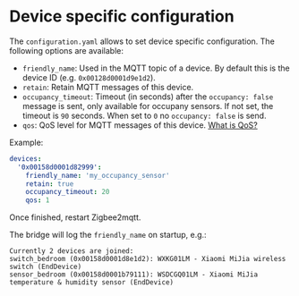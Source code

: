 # Device specific configuration
The `configuration.yaml` allows to set device specific configuration. The following options are available:
* `friendly_name`: Used in the MQTT topic of a device. By default this is the device ID (e.g. `0x00128d0001d9e1d2`).
* `retain`: Retain MQTT messages of this device.
* `occupancy_timeout`: Timeout (in seconds) after the `occupancy: false` message is sent, only available for occupany sensors. If not set, the timeout is `90` seconds. When set to `0` no `occupancy: false` is send.
* `qos`: QoS level for MQTT messages of this device. [What is QoS?](https://www.npmjs.com/package/mqtt#about-qos)

Example:
``` yaml
devices:
  '0x00158d0001d82999':
    friendly_name: 'my_occupancy_sensor'
    retain: true
    occupancy_timeout: 20
    qos: 1
```

Once finished, restart Zigbee2mqtt.

The bridge will log the `friendly_name` on startup, e.g.:
```
Currently 2 devices are joined:
switch_bedroom (0x00158d0001d8e1d2): WXKG01LM - Xiaomi MiJia wireless switch (EndDevice)
sensor_bedroom (0x00158d0001b79111): WSDCGQ01LM - Xiaomi MiJia temperature & humidity sensor (EndDevice)
```